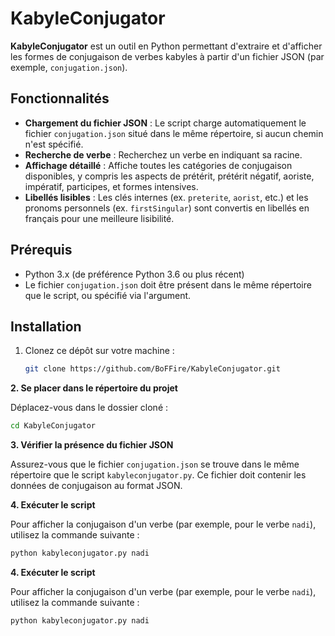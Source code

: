 # KabyleConjugator

**KabyleConjugator** est un outil en Python permettant d'extraire et d'afficher les formes de conjugaison de verbes kabyles à partir d'un fichier JSON (par exemple, `conjugation.json`).

## Fonctionnalités

- **Chargement du fichier JSON** : Le script charge automatiquement le fichier `conjugation.json` situé dans le même répertoire, si aucun chemin n'est spécifié.
- **Recherche de verbe** : Recherchez un verbe en indiquant sa racine.
- **Affichage détaillé** : Affiche toutes les catégories de conjugaison disponibles, y compris les aspects de prétérit, prétérit négatif, aoriste, impératif, participes, et formes intensives.
- **Libellés lisibles** : Les clés internes (ex. `preterite`, `aorist`, etc.) et les pronoms personnels (ex. `firstSingular`) sont convertis en libellés en français pour une meilleure lisibilité.

## Prérequis

- Python 3.x (de préférence Python 3.6 ou plus récent)
- Le fichier `conjugation.json` doit être présent dans le même répertoire que le script, ou spécifié via l'argument.

## Installation

1. Clonez ce dépôt sur votre machine :

   ```bash
   git clone https://github.com/BoFFire/KabyleConjugator.git


**2. Se placer dans le répertoire du projet**

Déplacez-vous dans le dossier cloné :

```bash
cd KabyleConjugator
```

**3. Vérifier la présence du fichier JSON**

Assurez-vous que le fichier `conjugation.json` se trouve dans le même répertoire que le script `kabyleconjugator.py`. Ce fichier doit contenir les données de conjugaison au format JSON.

**4. Exécuter le script**

Pour afficher la conjugaison d'un verbe (par exemple, pour le verbe `nadi`), utilisez la commande suivante :

```bash 
python kabyleconjugator.py nadi
```

**4. Exécuter le script**

Pour afficher la conjugaison d'un verbe (par exemple, pour le verbe `nadi`), utilisez la commande suivante :

```bash
python kabyleconjugator.py nadi
```
